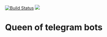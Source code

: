 [![Build Status](https://travis-ci.org/finnetrolle/botqueen.svg?branch=master)](https://travis-ci.org/finnetrolle/botqueen)
[![](https://images.microbadger.com/badges/image/finnetrolle/botqueen.svg)](https://microbadger.com/images/finnetrolle/botqueen "Get your own image badge on microbadger.com")

# Queen of telegram bots